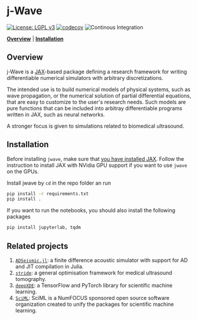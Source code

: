 # j-Wave

[![License: LGPL v3](https://img.shields.io/badge/License-LGPL%20v3-blue.svg)](https://www.gnu.org/licenses/lgpl-3.0)
[![codecov](https://codecov.io/gh/astanziola/jwave/branch/main/graph/badge.svg?token=6J03OMVJS1)](https://codecov.io/gh/astanziola/jwave)
![Continous Integration](https://github.com/astanziola/jwave/actions/workflows/ci-build.yml/badge.svg)

[**Overview**](#overview)
| [**Installation**](#installation)

## Overview

j-Wave is a [JAX](https://jax.readthedocs.io/en/stable/)-based package defining a research framework for writing differentiable numerical simulators with arbitrary discretizations. 

The intended use is to build numerical models of physical systems, such as wave propagation, or the numerical solution of partial differential equations, that are easy to customize to the user's research needs. Such models are pure functions that can be included into arbitray differentiable programs written in JAX, such as neural networks.

A stronger focus is given to simulations related to biomedical ultrasound.

## Installation

Before installing `jwave`, make sure that [you have installed JAX](https://github.com/google/jax#installation). Follow the instruction to install JAX with NVidia GPU support if you want to use `jwave` on the GPUs. 

Install jwave by `cd` in the repo folder an run
```bash
pip install -r requirements.txt
pip install .
```

If you want to run the notebooks, you should also install the following packages
```bash
pip install jupyterlab, tqdm
```

## Related projects
1. [`ADSeismic.jl`](https://github.com/kailaix/ADSeismic.jl): a finite difference acoustic simulator with support for AD and JIT compilation in Julia.
2. [`stride`](https://github.com/trustimaging/stride): a general optimisation framework for medical ultrasound tomography.
3. [`deepXDE`](https://deepxde.readthedocs.io/en/latest/): a TensorFlow and PyTorch library for scientific machine learning.
4. [`SciML`](https://sciml.ai/): SciML is a NumFOCUS sponsored open source software organization created to unify the packages for scientific machine learning. 